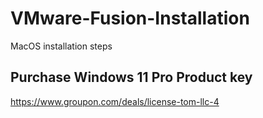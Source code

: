 # VMware-Fusion-Installation
MacOS installation steps

## Purchase Windows 11 Pro Product key
https://www.groupon.com/deals/license-tom-llc-4

